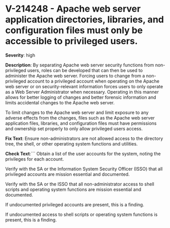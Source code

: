 # V-214248 - Apache web server application directories,  libraries, and configuration files must only be accessible to privileged users.

**Severity**: high

**Description**:
By separating Apache web server security functions from non-privileged users, roles can be developed that can then be used to administer the Apache web server. Forcing users to change from a non-privileged account to a privileged account when operating on the Apache web server or on security-relevant information forces users to only operate as a Web Server Administrator when necessary. Operating in this manner allows for better logging of changes and better forensic information and limits accidental changes to the Apache web server.

To limit changes to the Apache web server and limit exposure to any adverse effects from the changes, files such as the Apache web server application files, libraries, and configuration files must have permissions and ownership set properly to only allow privileged users access.

**Fix Text**:
Ensure non-administrators are not allowed access to the directory tree, the shell, or other operating system functions and utilities.

**Check Text**:```
Obtain a list of the user accounts for the system, noting the privileges for each account.

Verify with the SA or the Information System Security Officer (ISSO) that all privileged accounts are mission essential and documented.

Verify with the SA or the ISSO that all non-administrator access to shell scripts and operating system functions are mission essential and documented.

If undocumented privileged accounts are present, this is a finding.

If undocumented access to shell scripts or operating system functions is present, this is a finding.
```